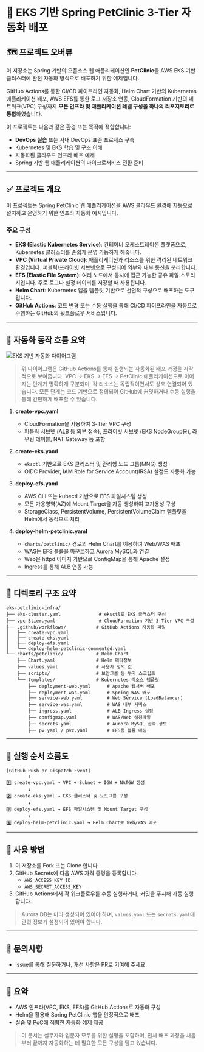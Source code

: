 
# 🏥 EKS 기반 Spring PetClinic 3-Tier 자동화 배포

## 🗺️ 프로젝트 오버뷰

이 저장소는 Spring 기반의 오픈소스 웹 애플리케이션인 **PetClinic**을 AWS EKS 기반 클러스터에 완전 자동화 방식으로 배포하기 위한 예제입니다.

GitHub Actions를 통한 CI/CD 파이프라인 자동화, Helm Chart 기반의 Kubernetes 애플리케이션 배포, AWS EFS를 통한 로그 저장소 연동, CloudFormation 기반의 네트워크(VPC) 구성까지 **모든 인프라 및 애플리케이션 레벨 구성을 하나의 리포지토리로 통합**하였습니다.

이 프로젝트는 다음과 같은 환경 또는 목적에 적합합니다:

- **DevOps 실습** 또는 사내 DevOps 표준 프로세스 구축
- Kubernetes 및 EKS 학습 및 구조 이해
- 자동화된 클라우드 인프라 배포 예제
- Spring 기반 웹 애플리케이션의 마이크로서비스 전환 준비

---

## ✅ 프로젝트 개요

이 프로젝트는 Spring PetClinic 웹 애플리케이션을 AWS 클라우드 환경에 자동으로 설치하고 운영하기 위한 인프라 자동화 예시입니다.

### 주요 구성

- **EKS (Elastic Kubernetes Service)**: 컨테이너 오케스트레이션 플랫폼으로, Kubernetes 클러스터를 손쉽게 운영 가능하게 해줍니다.
- **VPC (Virtual Private Cloud)**: 애플리케이션과 리소스를 위한 격리된 네트워크 환경입니다. 퍼블릭/프라이빗 서브넷으로 구성되어 외부와 내부 통신을 분리합니다.
- **EFS (Elastic File System)**: 여러 노드에서 동시에 접근 가능한 공유 파일 스토리지입니다. 주로 로그나 설정 데이터를 저장할 때 사용됩니다.
- **Helm Chart**: Kubernetes 앱을 템플릿 기반으로 선언적 구성으로 배포하는 도구입니다.
- **GitHub Actions**: 코드 변경 또는 수동 실행을 통해 CI/CD 파이프라인을 자동으로 수행하는 GitHub의 워크플로우 서비스입니다.

---

## 🧭 자동화 동작 흐름 요약

![EKS 기반 자동화 다이어그램](https://files.chat.openai.com/file-HjgxSL6Xm1cebNfkcyL9c6)

> 위 다이어그램은 GitHub Actions를 통해 실행되는 자동화된 배포 과정을 시각적으로 보여줍니다. 
> VPC → EKS → EFS → PetClinic 애플리케이션으로 이어지는 단계가 명확하게 구분되며, 각 리소스는 독립적이면서도 상호 연결되어 있습니다. 
> 모든 단계는 코드 기반으로 정의되어 GitHub에 커밋하거나 수동 실행을 통해 간편하게 배포할 수 있습니다.

1. **create-vpc.yaml**

   - CloudFormation을 사용하여 3-Tier VPC 구성
   - 퍼블릭 서브넷 (ALB 등 외부 접속), 프라이빗 서브넷 (EKS NodeGroup용), 라우팅 테이블, NAT Gateway 등 포함

2. **create-eks.yaml**

   - `eksctl` 기반으로 EKS 클러스터 및 관리형 노드 그룹(MNG) 생성
   - OIDC Provider, IAM Role for Service Account(IRSA) 설정도 자동화 가능

3. **deploy-efs.yaml**

   - AWS CLI 또는 kubectl 기반으로 EFS 파일시스템 생성
   - 모든 가용영역(AZ)에 Mount Target을 자동 생성하여 고가용성 구성
   - StorageClass, PersistentVolume, PersistentVolumeClaim 템플릿을 Helm에서 동적으로 처리

4. **deploy-helm-petclinic.yaml**

   - `charts/petclinic/` 경로의 Helm Chart를 이용하여 Web/WAS 배포
   - WAS는 EFS 볼륨을 마운트하고 Aurora MySQL과 연결
   - Web은 httpd 이미지 기반으로 ConfigMap을 통해 Apache 설정
   - Ingress를 통해 ALB 연동 가능

---

## 📁 디렉토리 구조 요약

```
eks-petclinic-infra/
├── eks-cluster.yaml              # eksctl로 EKS 클러스터 구성
├── vpc-3tier.yaml                # CloudFormation 기반 3-Tier VPC 구성
├── .github/workflows/           # GitHub Actions 자동화 파일
│   ├── create-vpc.yaml
│   ├── create-eks.yaml
│   ├── deploy-efs.yaml
│   └── deploy-helm-petclinic-commented.yaml
└── charts/petclinic/            # Helm Chart
    ├── Chart.yaml               # Helm 메타정보
    ├── values.yaml              # 사용자 정의 값
    ├── scripts/                 # 보안그룹 등 부가 스크립트
    └── templates/               # Kubernetes 리소스 템플릿
        ├── deployment-web.yaml      # Apache 웹서버 배포
        ├── deployment-was.yaml      # Spring WAS 배포
        ├── service-web.yaml         # Web Service (LoadBalancer)
        ├── service-was.yaml         # WAS 내부 서비스
        ├── ingress.yaml             # ALB Ingress 설정
        ├── configmap.yaml           # WAS/Web 설정파일
        ├── secrets.yaml             # Aurora MySQL 접속 정보
        ├── pv.yaml / pvc.yaml       # EFS용 볼륨 매핑
```

---

## 🔄 실행 순서 흐름도

```
[GitHub Push or Dispatch Event]
        ↓
1️⃣ create-vpc.yaml → VPC + Subnet + IGW + NATGW 생성
        ↓
2️⃣ create-eks.yaml → EKS 클러스터 및 노드그룹 구성
        ↓
3️⃣ deploy-efs.yaml → EFS 파일시스템 및 Mount Target 구성
        ↓
4️⃣ deploy-helm-petclinic.yaml → Helm Chart로 Web/WAS 배포
```

---

## 📌 사용 방법

1. 이 저장소를 Fork 또는 Clone 합니다.
2. GitHub Secrets에 다음 AWS 자격 증명을 등록합니다.
   - `AWS_ACCESS_KEY_ID`
   - `AWS_SECRET_ACCESS_KEY`
3. GitHub Actions에서 각 워크플로우를 수동 실행하거나, 커밋을 푸시해 자동 실행합니다.

> Aurora DB는 미리 생성되어 있어야 하며, `values.yaml` 또는 `secrets.yaml`에 관련 정보가 설정되어 있어야 합니다.

---

## 🙋 문의사항

- Issue를 통해 질문하거나, 개선 사항은 PR로 기여해 주세요.

---

## 🏁 요약

- AWS 인프라(VPC, EKS, EFS)를 GitHub Actions로 자동화 구성
- Helm을 활용해 Spring PetClinic 앱을 안정적으로 배포
- 실습 및 PoC에 적합한 자동화 예제 제공

> 이 문서는 실무자와 입문자 모두를 위한 설명을 포함하며, 전체 배포 과정을 처음부터 끝까지 자동화하는 데 필요한 모든 구성을 담고 있습니다.
